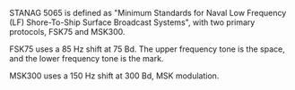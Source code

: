 STANAG 5065 is defined as "Minimum Standards for Naval Low Frequency (LF) Shore-To-Ship Surface Broadcast Systems", with two primary protocols, FSK75 and MSK300.

FSK75 uses a 85 Hz shift at 75 Bd. The upper frequency tone is the space, and the lower frequency tone is the mark.

MSK300 uses a 150 Hz shift at 300 Bd, MSK modulation.